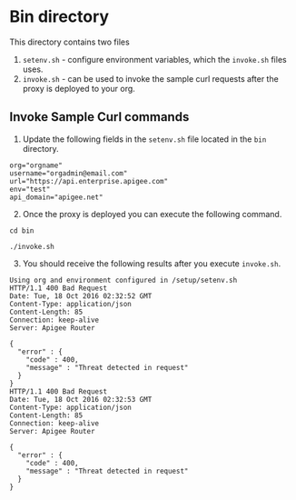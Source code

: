 # Bin directory
This directory contains two files
1. `setenv.sh` - configure environment variables, which the `invoke.sh` files uses.
2. `invoke.sh` - can be used to invoke the sample curl requests after the proxy is deployed to your org.


## Invoke Sample Curl commands
1. Update the following fields in the `setenv.sh` file located in the `bin` directory.
```
org="orgname"
username="orgadmin@email.com"
url="https://api.enterprise.apigee.com"
env="test"
api_domain="apigee.net"
```

2. Once the proxy is deployed you can execute the following command.
```
cd bin

./invoke.sh
```

3. You should receive the following results after you execute `invoke.sh`.
```
Using org and environment configured in /setup/setenv.sh
HTTP/1.1 400 Bad Request
Date: Tue, 18 Oct 2016 02:32:52 GMT
Content-Type: application/json
Content-Length: 85
Connection: keep-alive
Server: Apigee Router

{
  "error" : {
    "code" : 400,
    "message" : "Threat detected in request"
  }
}
HTTP/1.1 400 Bad Request
Date: Tue, 18 Oct 2016 02:32:53 GMT
Content-Type: application/json
Content-Length: 85
Connection: keep-alive
Server: Apigee Router

{
  "error" : {
    "code" : 400,
    "message" : "Threat detected in request"
  }
}
```
